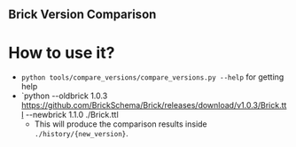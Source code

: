 Brick Version Comparison
------------------------

# How to use it?
- `python tools/compare_versions/compare_versions.py --help` for getting help
- `python --oldbrick 1.0.3 https://github.com/BrickSchema/Brick/releases/download/v1.0.3/Brick.ttl --newbrick 1.1.0 ./Brick.ttl
    - This will produce the comparison results inside `./history/{new_version}`.

